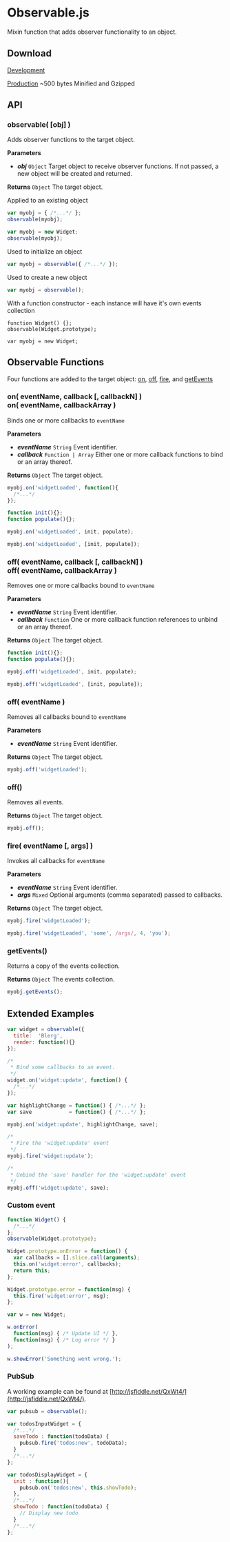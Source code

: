 Observable.js
=============

Mixin function that adds observer functionality to an object.

Download
--------
[Development](https://raw.github.com/corymartin/observable/master/build/observable.js)

[Production](https://raw.github.com/corymartin/observable/master/build/observable.min.js)
~500 bytes Minified and Gzipped


API
---

### observable( [obj] )

Adds observer functions to the target object.

__Parameters__

- __*obj*__ `Object` Target object to receive observer functions.
  If not passed, a new object will be created and returned.

__Returns__
`Object` The target object.

Applied to an existing object

```js
var myobj = { /*...*/ };
observable(myobj);
```
```js
var myobj = new Widget;
observable(myobj);
```

Used to initialize an object

```js
var myobj = observable({ /*...*/ });
```

Used to create a new object

```js
var myobj = observable();
```

With a function constructor - each instance will have it's own events collection

```
function Widget() {};
observable(Widget.prototype);

var myobj = new Widget;
```


Observable Functions
--------------------

Four functions are added to the target object:
[on](#on), [off](#off), [fire](#fire), and [getEvents](#getEvents)


<a name="on"></a>
### on( eventName, callback [, callbackN] ) <br /> on( eventName, callbackArray )

Binds one or more callbacks to `eventName`

__Parameters__

- __*eventName*__ `String` Event identifier.
- __*callback*__ `Function | Array` Either one or more callback functions to
  bind or an array thereof.

__Returns__
`Object` The target object.

```js
myobj.on('widgetLoaded', function(){
  /*...*/
});
```
```js
function init(){};
function populate(){};
```
```js
myobj.on('widgetLoaded', init, populate);
```
```js
myobj.on('widgetLoaded', [init, populate]);
```


<a name="off"></a>
### off( eventName, callback [, callbackN] ) <br /> off( eventName, callbackArray )

Removes one or more callbacks bound to `eventName`

__Parameters__

- __*eventName*__ `String` Event identifier.
- __*callback*__ `Function` One or more callback function references to unbind
  or an array thereof.

__Returns__
`Object` The target object.

```js
function init(){};
function populate(){};
```
```js
myobj.off('widgetLoaded', init, populate);
```
```js
myobj.off('widgetLoaded', [init, populate]);
```


### off( eventName )

Removes all callbacks bound to `eventName`

__Parameters__

- __*eventName*__ `String` Event identifier.

__Returns__
`Object` The target object.

```js
myobj.off('widgetLoaded');
```


### off()

Removes all events.

__Returns__
`Object` The target object.

```js
myobj.off();
```


<a name="fire"></a>
### fire( eventName [, args] )

Invokes all callbacks for `eventName`

__Parameters__

- __*eventName*__ `String` Event identifier.
- __*args*__ `Mixed` Optional arguments (comma separated) passed to callbacks.

__Returns__
`Object` The target object.

```js
myobj.fire('widgetLoaded');
```
```js
myobj.fire('widgetLoaded', 'some', /args/, 4, 'you');
```


<a name="getEvents"></a>
### getEvents()

Returns a copy of the events collection.

__Returns__
`Object` The events collection.

```js
myobj.getEvents();
```


Extended Examples
-----------------

```js
var widget = observable({
  title:  'Blerg',
  render: function(){}
});

/*
 * Bind some callbacks to an event.
 */
widget.on('widget:update', function() {
  /*...*/
});

var highlightChange = function() { /*...*/ };
var save            = function() { /*...*/ };

myobj.on('widget:update', highlightChange, save);

/*
 * Fire the 'widget:update' event
 */
myobj.fire('widget:update');

/*
 * Unbind the 'save' handler for the 'widget:update' event
 */
myobj.off('widget:update', save);
```

### Custom event

```js
function Widget() {
  /*...*/
};
observable(Widget.prototype);

Widget.prototype.onError = function() {
  var callbacks = [].slice.call(arguments);
  this.on('widget:error', callbacks);
  return this;
};

Widget.prototype.error = function(msg) {
  this.fire('widget:error', msg);
};

var w = new Widget;

w.onError(
  function(msg) { /* Update UI */ },
  function(msg) { /* Log error */ }
);

w.showError('Something went wrong.');
```

### PubSub

A working example can be found at [http://jsfiddle.net/QxWt4/](http://jsfiddle.net/QxWt4/).

```js
var pubsub = observable();

var todosInputWidget = {
  /*...*/
  saveTodo : function(todoData) {
    pubsub.fire('todos:new', todoData);
  }
  /*...*/
};

var todosDisplayWidget = {
  init : function(){
    pubsub.on('todos:new', this.showTodo);
  },
  /*...*/
  showTodo : function(todoData) {
    // Display new todo
  }
  /*...*/
};
```
